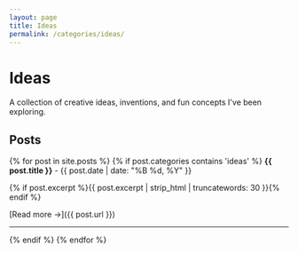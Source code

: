 ```yaml
---
layout: page
title: Ideas
permalink: /categories/ideas/
---
```


# Ideas

A collection of creative ideas, inventions, and fun concepts I've been exploring.

## Posts

{% for post in site.posts %}
  {% if post.categories contains 'ideas' %}
**{{ post.title }}** - {{ post.date | date: "%B %d, %Y" }}

{% if post.excerpt %}{{ post.excerpt | strip_html | truncatewords: 30 }}{% endif %}

[Read more →]({{ post.url }})

---

  {% endif %}
{% endfor %}
